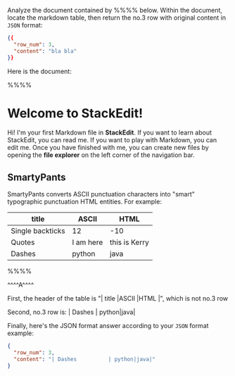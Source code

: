 Analyze the document contained by %%%% below. Within the document, locate the markdown table, then return the no.3 row with original content in `JSON` format:
```json
{{
  "row_num": 3,
  "content": "bla bla"
}}
```

Here is the document:

%%%%
# Welcome to StackEdit!

Hi! I'm your first Markdown file in **StackEdit**. If you want to learn about StackEdit, you can read me. If you want to play with Markdown, you can edit me. Once you have finished with me, you can create new files by opening the **file explorer** on the left corner of the navigation bar.

## SmartyPants

SmartyPants converts ASCII punctuation characters into "smart" typographic punctuation HTML entities. For example:

|        title        |ASCII                          |HTML                         |
|----------------|-------------------------------|-----------------------------|
| Single backticks| 12          | -10          |
| Quotes          | I am here            | this is Kerry            |
| Dashes          | python|java|

%%%%


^^^^A^^^^

First, the header of the table is "|        title        |ASCII                          |HTML                         |", which is not no.3 row

Second, no.3 row is:
| Dashes          | python|java|

Finally, here's the JSON format answer according to your `JSON` format example:
```json
{
  "row_num": 3,
  "content": "| Dashes          | python|java|"
}
```